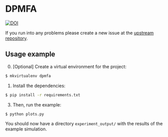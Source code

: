 # DPMFA

[![DOI](https://zenodo.org/badge/DOI/10.5281/zenodo.4059650.svg)](https://doi.org/10.5281/zenodo.4059650)

If you run into any problems please create a new issue at the [upstream repository](https://github.com/isr-ifi/dpmfa/issues).

## Usage example

0. [Optional] Create a virtual environment for the project:
```bash
$ mkvirtualenv dpmfa
```

1. Install the dependencies:

```bash
$ pip install -r requirements.txt
```

3. Then, run the example:

```bash
$ python plots.py
```

You should now have a directory `experiment_output/` with the results of the
example simulation.
